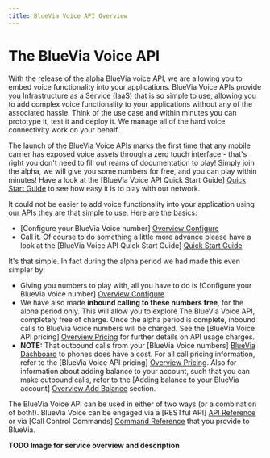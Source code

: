 ```yaml
---
title: BlueVia Voice API Overview
---
```


# The BlueVia Voice API


With the release of the alpha BlueVia voice API, we are allowing you to embed voice functionality into your applications. BlueVia Voice APIs provide you Infrastructure as a Service (IaaS) that is so simple to use, allowing you to add complex voice functionality to your applications without any of the associated hassle. Think of the use case and within minutes you can prototype it, test it and deploy it. We manage all of the hard voice connectivity work on your behalf.

The launch of the BlueVia Voice APIs marks the first time that any mobile carrier has exposed voice assets through a zero touch interface - that's right you don't need to fill out reams of documentation to play! Simply join the alpha, we will give you some numbers for free, and you can play within minutes! Have a look at the [BlueVia Voice API Quick Start Guide] [Quick Start Guide] to see how easy it is to play with our network. 

It could not be easier to add voice functionality into your application using our APIs they are that simple to use. Here are the basics:

* [Configure your BlueVia Voice number] [Overview Configure]
* Call it. Of course to do something a little more advance please have a look at the [BlueVia Voice API Quick Start Guide] [Quick Start Guide] 

It's that simple. In fact during the alpha period we had made this even simpler by:

* Giving you numbers to play with, all you have to do is [Configure your BlueVia Voice number] [Overview Configure]
* We have also made **inbound calling to these numbers free**, for the alpha period only. This will allow you to explore The BlueVia Voice API, completely free of charge. Once the alpha period is complete, inbound calls to BlueVia Voice numbers will be charged. See the [BlueVia Voice API pricing] [Overview Pricing] for further details on API usage charges. 
* **NOTE:** That outbound calls from your [BlueVia Voice numbers] [BlueVia Dashboard] to phones does have a cost. For all call pricing information, refer to the [BlueVia Voice API pricing] [Overview Pricing]. Also for information about adding balance to your account, such that you can make outbound calls, refer to the [Adding balance to your BlueVia account] [Overview Add Balance] section.

The BlueVia Voice API can be used in either of two ways (or a combination of both!). BlueVia Voice can be engaged via a [RESTful API] [API Reference] or via [Call Control Commands] [Command Reference] that you provide to BlueVia.

**TODO Image for service overview and description**


[Overview]: /alpha/overview/
[Quick Start Guide]: /alpha/quickstart/
[Overview Configure]: /alpha/overview/configure
[Overview Pricing]: /alpha/overview/pricing
[Overview REST API]: /alpha/overview/restapi
[Overview Call Control]: /alpha/overview/callcontrol
[Overview Add Balance]: /alpha/overview/balance
[API Reference]: /alpha/restref/
[Command Reference]: /alpha/commandref/
[BlueVia Dashboard]: http://www.bluevia.com




